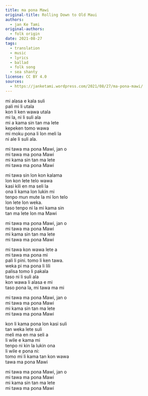 ```yaml
---
title: ma pona Mawi
original-title: Rolling Down to Old Maui
authors:
  - jan Ke Tami
original-authors:
  - folk origin
date: 2021-08-27
tags:
  - translation
  - music
  - lyrics
  - ballad
  - folk song
  - sea shanty
license: CC BY 4.0
sources:
  - https://janketami.wordpress.com/2021/08/27/ma-pona-mawi/
---
```


mi alasa e kala suli  \
pali mi li utala  \
kon li ken wawa utala  \
mi la, ni li suli ala  \
mi a kama sin tan ma lete  \
kepeken tomo wawa  \
mi moku pona li lon meli la  \
ni ale li suli ala.

mi tawa ma pona Mawi, jan o  \
mi tawa ma pona Mawi  \
mi kama sin tan ma lete  \
mi tawa ma pona Mawi

mi tawa sin lon kon kalama  \
lon kon lete telo wawa  \
kasi kili en ma seli la  \
ona li kama lon lukin mi  \
tenpo mun mute la mi lon telo  \
lon lete lon weka.  \
taso tenpo ni la mi kama sin  \
tan ma lete lon ma Mawi

mi tawa ma pona Mawi, jan o  \
mi tawa ma pona Mawi  \
mi kama sin tan ma lete  \
mi tawa ma pona Mawi

mi tawa kon wawa lete a  \
mi tawa ma pona mi  \
pali li pini. tomo li ken tawa.  \
weka pi ma pona li lili  \
palisa tomo li pakala  \
taso ni li suli ala  \
kon wawa li alasa e mi  \
taso pona la, mi tawa ma mi

mi tawa ma pona Mawi, jan o  \
mi tawa ma pona Mawi  \
mi kama sin tan ma lete  \
mi tawa ma pona Mawi

kon li kama pona lon kasi suli  \
tan weka lete suli  \
meli ma en ma seli a  \
li wile e kama mi  \
tenpo ni kin la lukin ona  \
li wile e pona ni:  \
tomo mi li kama tan kon wawa  \
tawa ma pona Mawi

mi tawa ma pona Mawi, jan o  \
mi tawa ma pona Mawi  \
mi kama sin tan ma lete  \
mi tawa ma pona Mawi
